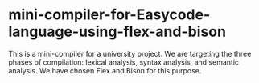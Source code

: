 # mini-compiler-for-Easycode-language-using-flex-and-bison
This is a mini-compiler for a university project. We are targeting the three phases of compilation: lexical analysis, syntax analysis, and semantic analysis. We have chosen Flex and Bison for this purpose.
